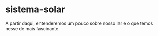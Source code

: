 # sistema-solar
A partir daqui, entenderemos um pouco sobre nosso lar e o que temos nesse de mais fascinante.
